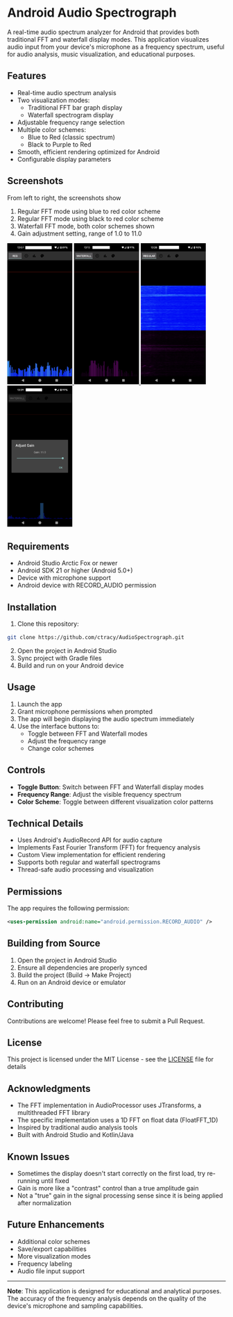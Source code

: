 # Android Audio Spectrograph

A real-time audio spectrum analyzer for Android that provides both traditional FFT and waterfall display modes. This application visualizes audio input from your device's microphone as a frequency spectrum, useful for audio analysis, music visualization, and educational purposes.

## Features

- Real-time audio spectrum analysis
- Two visualization modes:
  - Traditional FFT bar graph display
  - Waterfall spectrogram display
- Adjustable frequency range selection
- Multiple color schemes:
  - Blue to Red (classic spectrum)
  - Black to Purple to Red
- Smooth, efficient rendering optimized for Android
- Configurable display parameters

## Screenshots

From left to right, the screenshots show

1. Regular FFT mode using blue to red color scheme
2. Regular FFT mode using black to red color scheme
3. Waterfall FFT mode, both color schemes shown
4. Gain adjustment setting, range of 1.0 to 11.0

<p float="left">
  <a href="docs/screenshots/screen1.png">
    <img src="docs/screenshots/screen1.png" width="150" />
  </a>
  <a href="docs/screenshots/screen2.png">
    <img src="docs/screenshots/screen2.png" width="150" />
  </a>
  <a href="docs/screenshots/screen3.png">
    <img src="docs/screenshots/screen3.png" width="150" />
  </a>
  <a href="docs/screenshots/screen4.png">
    <img src="docs/screenshots/screen4.png" width="150" />
  </a>
</p>

## Requirements

- Android Studio Arctic Fox or newer
- Android SDK 21 or higher (Android 5.0+)
- Device with microphone support
- Android device with RECORD_AUDIO permission

## Installation

1. Clone this repository:
```bash
git clone https://github.com/ctracy/AudioSpectrograph.git
```

2. Open the project in Android Studio
3. Sync project with Gradle files
4. Build and run on your Android device

## Usage

1. Launch the app
2. Grant microphone permissions when prompted
3. The app will begin displaying the audio spectrum immediately
4. Use the interface buttons to:
   - Toggle between FFT and Waterfall modes
   - Adjust the frequency range
   - Change color schemes

## Controls

- **Toggle Button**: Switch between FFT and Waterfall display modes
- **Frequency Range**: Adjust the visible frequency spectrum
- **Color Scheme**: Toggle between different visualization color patterns

## Technical Details

- Uses Android's AudioRecord API for audio capture
- Implements Fast Fourier Transform (FFT) for frequency analysis
- Custom View implementation for efficient rendering
- Supports both regular and waterfall spectrograms
- Thread-safe audio processing and visualization

## Permissions

The app requires the following permission:
```xml
<uses-permission android:name="android.permission.RECORD_AUDIO" />
```

## Building from Source

1. Open the project in Android Studio
2. Ensure all dependencies are properly synced
3. Build the project (Build → Make Project)
4. Run on an Android device or emulator

## Contributing

Contributions are welcome! Please feel free to submit a Pull Request.

## License

This project is licensed under the MIT License - see the [LICENSE](LICENSE) file for details

## Acknowledgments

- The FFT implementation in AudioProcessor uses JTransforms, a multithreaded FFT library
- The specific implementation uses a 1D FFT on float data (FloatFFT_1D)
- Inspired by traditional audio analysis tools
- Built with Android Studio and Kotlin/Java

## Known Issues

- Sometimes the display doesn't start correctly on the first load, try re-running until fixed
- Gain is more like a "contrast" control than a true amplitude gain
- Not a "true" gain in the signal processing sense since it is being applied after normalization

## Future Enhancements

- Additional color schemes
- Save/export capabilities
- More visualization modes
- Frequency labeling
- Audio file input support

---

**Note**: This application is designed for educational and analytical purposes. The accuracy of the frequency analysis depends on the quality of the device's microphone and sampling capabilities.
